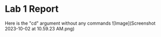 # Lab 1 Report

Here is the "cd" argument without any commands
![Image](Screenshot 2023-10-02 at 10.59.23 AM.png)
